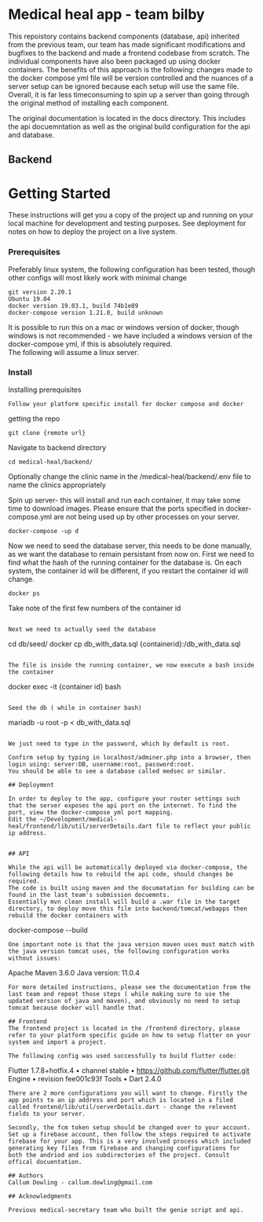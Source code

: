 # Medical heal app - team bilby

This repoistory contains backend components (database, api) inherited from the previous team, our team has made significant modifications and bugfixes to the backend and made a frontend codebase from scratch. The individual components have also been packaged up using docker containers. The benefits of this approach is the following: changes made to the docker compose yml file will be version controlled and the nuances of a server setup can be ignored because each setup will use the same file. Overall, it is far less timeconsuming to spin up a server than going through the original method of installing each component.  

The original documentation is located in the docs directory. This includes the api docuemntation as well as the original build configuration for the api and database.

## Backend

# Getting Started

These instructions will get you a copy of the project up and running on your local machine for development and testing purposes. See deployment for notes on how to deploy the project on a live system.  

### Prerequisites

Preferably linux system, the following configuration has been tested, though other configs will most likely work with minimal change
```
git version 2.20.1
Ubuntu 19.04
docker version 19.03.1, build 74b1e89
docker-compose version 1.21.0, build unknown
```
It is possible to run this on a mac or windows version of docker, though windows is not recommended - we have included a windows version of the docker-compose yml, if this is absolutely required.     
The following will assume a linux server.

### Install
Installing prerequisites
```
Follow your platform specific install for docker compose and docker
```
getting the repo

```
git clone {remote url}
```

Navigate to backend directory

```
cd medical-heal/backend/
```
Optionally change the clinic name in the /medical-heal/backend/.env file to name the clinics appropriately

Spin up server- this will install and run each container, it may take some time to download images. Please ensure that the ports specified in docker-compose.yml are not being used up by other processes on your server.


```
docker-compose -up d
```

Now we need to seed the database server, this needs to be done manually, as we want the database to remain persistant from now on.
First we need to find what the hash of the running container for the database is. On each system, the container id will be different, if you restart the container id will change. 
```
docker ps
```
Take note of the first few numbers of the container id

```

Next we need to actually seed the database
```
cd db/seed/
docker cp db_with_data.sql {containerid}:/db_with_data.sql
```

The file is inside the running container, we now execute a bash inside the container

```
docker exec -it {container id} bash 
```

Seed the db ( while in container bash)
```
mariadb -u root -p < db_with_data.sql
```

We just need to type in the password, which by default is root.

Confirm setup by typing in localhost/adminer.php into a browser, then login using: server:DB, username:root, password:root.
You should be able to see a database called medsec or similar. 

## Deployment

In order to deploy to the app, configure your router settings such that the server exposes the api port on the internet. To find the port, view the docker-compose yml port mapping.
Edit the ~/Development/medical-heal/frontend/lib/util/serverDetails.dart file to reflect your public ip address.


## API

While the api will be automatically deployed via docker-compose, the following details how to rebuild the api code, should changes be required.
The code is built using maven and the documatation for building can be found in the last team's submission docuemnts. 
Essentially mvn clean install will build a .war file in the target directory, to deploy move this file into backend/tomcat/webapps then rebuild the docker containers with 

```
docker-compose --build
```
One important note is that the java version maven uses must match with the java version tomcat uses, the following configuration works without issues:

```
Apache Maven 3.6.0
Java version: 11.0.4
```
For more detailed instructions, please see the documentation from the last team and repeat those steps ( while making sure to use the updated version of java and maven), and obviously no need to setup tomcat because docker will handle that.

## Frontend
The frontend project is located in the /frontend directory, please refer to your platform specific guide on how to setup flutter on your system and import a project. 

The following config was used successfully to build flutter code:

```
Flutter 1.7.8+hotfix.4 • channel stable • https://github.com/flutter/flutter.git
Engine • revision fee001c93f
Tools • Dart 2.4.0

```
There are 2 more configurations you will want to change. Firstly the app points to an ip address and port which is located in a filed called frontend/lib/util/serverDetails.dart - change the relevent fields to your server.

Secondly, the fcm token setup should be changed over to your account. Set up a firebase account, then follow the steps required to activate firebase for your app. This is a very involved process which included generating key files from firebase and changing configurations for both the andriod and ios subdirectories of the project. Consult offical docuentation. 

## Authors
Callum Dowling - callum.dowling@gmail.com

## Acknowledgments

Previous medical-secretary team who built the genie script and api. 
